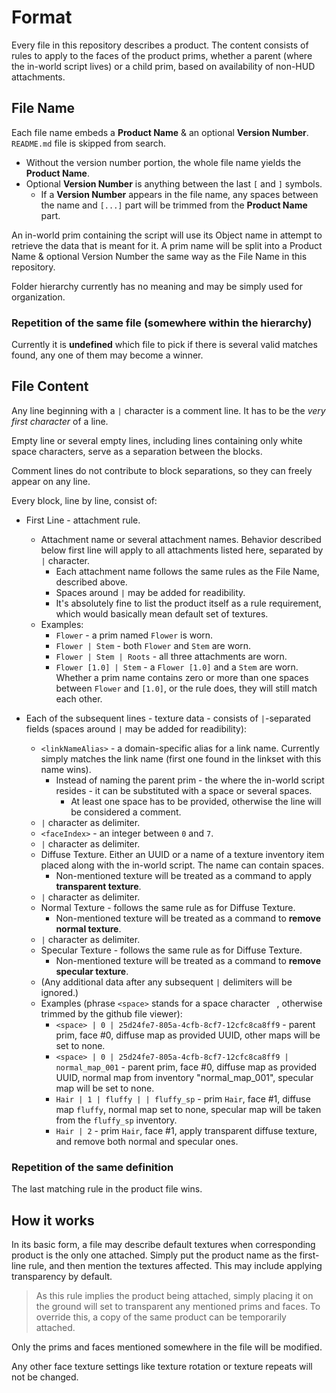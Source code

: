 # Format

Every file in this repository describes a product. The content consists of rules to apply to the faces of the product prims, whether a parent (where the in-world script lives) or a child prim, based on availability of non-HUD attachments.

## File Name

Each file name embeds a **Product Name** & an optional **Version Number**. `README.md` file is skipped from search.

* Without the version number portion, the whole file name yields the **Product Name**.
* Optional **Version Number** is anything between the last `[` and `]` symbols.
  * If a **Version Number** appears in the file name, any spaces between the name and `[...]` part will be trimmed from the **Product Name** part.

An in-world prim containing the script will use its Object name in attempt to retrieve the data that is meant for it. A prim name will be split into a Product Name & optional Version Number the same way as the File Name in this repository.

Folder hierarchy currently has no meaning and may be simply used for organization.

### Repetition of the same file (somewhere within the hierarchy)

Currently it is **undefined** which file to pick if there is several valid matches found, any one of them may become a winner.

## File Content

Any line beginning with a `|` character is a comment line. It has to be the _very first character_ of a line.

Empty line or several empty lines, including lines containing only white space characters, serve as a separation between the blocks.

Comment lines do not contribute to block separations, so they can freely appear on any line.

Every block, line by line, consist of:

* First Line - attachment rule.
  * Attachment name or several attachment names. Behavior described below first line will apply to all attachments listed here, separated by `|` character.
    * Each attachment name follows the same rules as the File Name, described above.
    * Spaces around `|` may be added for readibility.
    * It's absolutely fine to list the product itself as a rule requirement, which would basically mean default set of textures.
  * Examples:
    * `Flower` - a prim named `Flower` is worn.
    * `Flower | Stem` - both `Flower` and `Stem` are worn.
    * `Flower | Stem | Roots` - all three attachments are worn.
    * `Flower [1.0] | Stem` - a `Flower [1.0]` and a `Stem` are worn. Whether a prim name contains zero or more than one spaces between `Flower` and `[1.0]`, or the rule does, they will still match each other.

* Each of the subsequent lines - texture data - consists of `|`-separated fields (spaces around `|` may be added for readibility):
  * `<linkNameAlias>` - a domain-specific alias for a link name. Currently simply matches the link name (first one found in the linkset with this name wins).
    * Instead of naming the parent prim - the where the in-world script resides - it can be substituted with a space or several spaces.
      * At least one space has to be provided, otherwise the line will be considered a comment.
  * `|` character as delimiter.
  * `<faceIndex>` - an integer between `0` and `7`.
  * `|` character as delimiter.
  * Diffuse Texture. Either an UUID or a name of a texture inventory item placed along with the in-world script. The name can contain spaces.
    * Non-mentioned texture will be treated as a command to apply **transparent texture**.
  * `|` character as delimiter.
  * Normal Texture - follows the same rule as for Diffuse Texture.
    * Non-mentioned texture will be treated as a command to **remove normal texture**. 
  * `|` character as delimiter.
  * Specular Texture - follows the same rule as for Diffuse Texture.
    * Non-mentioned texture will be treated as a command to **remove specular texture**.
  * (Any additional data after any subsequent `|` delimiters will be ignored.)
  * Examples (phrase `<space>` stands for a space character ` `, otherwise trimmed by the github file viewer):
    * `<space> | 0 | 25d24fe7-805a-4cfb-8cf7-12cfc8ca8ff9` - parent prim, face #0, diffuse map as provided UUID, other maps will be set to none.
    * `<space> | 0 | 25d24fe7-805a-4cfb-8cf7-12cfc8ca8ff9 | normal_map_001` - parent prim, face #0, diffuse map as provided UUID, normal map from inventory "normal_map_001", specular map will be set to none.
    * `Hair | 1 | fluffy | | fluffy_sp` - prim `Hair`, face #1, diffuse map `fluffy`, normal map set to none, specular map will be taken from the `fluffy_sp` inventory.
    * `Hair | 2` - prim `Hair`, face #1, apply transparent diffuse texture, and remove both normal and specular ones.

### Repetition of the same definition

The last matching rule in the product file wins.

## How it works

In its basic form, a file may describe default textures when corresponding product is the only one attached. Simply put the product name as the first-line rule, and then mention the textures affected. This may include applying transparency by default.

> As this rule implies the product being attached, simply placing it on the ground will set to transparent any mentioned prims and faces. To override this, a copy of the same product can be temporarily attached.

Only the prims and faces mentioned somewhere in the file will be modified.

Any other face texture settings like texture rotation or texture repeats will not be changed.

